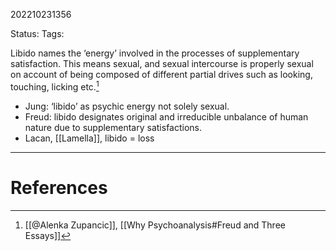 202210231356

Status: 
Tags: 

Libido names the ‘energy’ involved in the processes of supplementary satisfaction. This means sexual, and sexual intercourse is properly sexual on account of being composed of different partial drives such as looking, touching, licking etc.[^1]
- Jung: ‘libido’ as psychic energy not solely sexual.
- Freud: libido designates original and irreducible unbalance of human nature due to supplementary satisfactions.
- Lacan, [[Lamella]], libido = loss


---
# References

[^1]: [[@Alenka Zupancic]], [[Why Psychoanalysis#Freud and Three Essays]]
